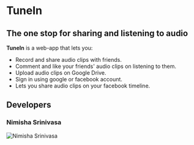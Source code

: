 # TuneIn
## The one stop for sharing and listening to audio

**TuneIn** is a web-app that lets you:
 - Record and share audio clips with friends. 
 - Comment and like your friends' audio clips on listening to them.
 - Upload audio clips on Google Drive.
 - Sign in using google or facebook account.
 - Lets you share audio clips on your facebook timeline. 

## Developers

### Nimisha Srinivasa
![Nimisha Srinivasa](https://www.cs.ucsb.edu/sites/cs.ucsb.edu/files/styles/portrait-full/public/images/graduate/srinivasa_nimisha.jpg?itok=iBqjmdsU&c=a842d952e919e4d342b2796cd76eb97d)